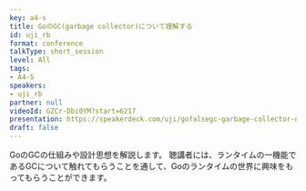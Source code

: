 ```yaml
---
key: a4-s
title: GoのGC(garbage collector)について理解する
id: uji_rb
format: conference
talkType: short_session
level: All
tags:
- A4-S
speakers:
- uji_rb
partner: null
videoId: GZCr-Dbi0YM?start=6217
presentation: https://speakerdeck.com/uji/gofalsegc-garbage-collector-nituiteli-jie-suru
draft: false
---
```

GoのGCの仕組みや設計思想を解説します。
聴講者には、ランタイムの一機能であるGCについて触れてもらうことを通して、Goのランタイムの世界に興味をもってもらうことができます。